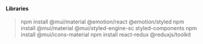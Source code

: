 
#### Libraries
> npm install @mui/material @emotion/react @emotion/styled
> npm install @mui/material @mui/styled-engine-sc styled-components
> npm install @mui/icons-material
> npm install react-redux @reduxjs/toolkit